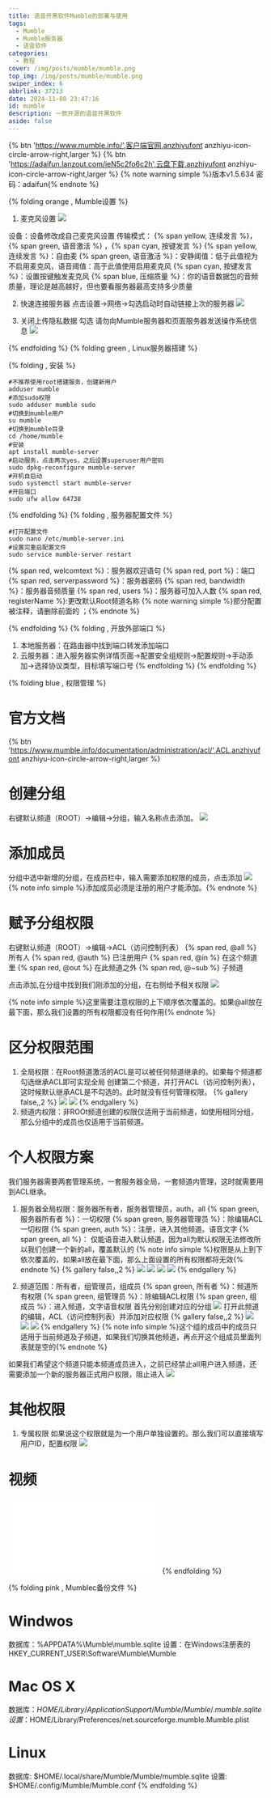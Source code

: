 ```yaml
---
title: 语音开黑软件Mumble的部署与使用
tags:
  - Mumble
  - Mumble服务器
  - 语音软件
categories:
  - 教程
cover: /img/posts/mumble/mumble.png
top_img: /img/posts/mumble/mumble.png
swiper_index: 6
abbrlink: 37213
date: 2024-11-08 23:47:16
id: mumble
description: 一款开源的语音开黑软件
aside: false
---
```

{% btn 'https://www.mumble.info/',客户端官网,anzhiyufont anzhiyu-icon-circle-arrow-right,larger %}
{% btn 'https://adaifun.lanzout.com/ieN5c2fo6c2h',云盘下载,anzhiyufont anzhiyu-icon-circle-arrow-right,larger %}
{% note warning simple %}版本v1.5.634 密码：adaifun{% endnote %}

{% folding orange  , Mumble设置 %}
1. 麦克风设置
![](/img/posts/mumble/yinpin.png)

设备：设备修改成自己麦克风设置
传输模式： {% span yellow, 连续发言 %}，{% span green, 语音激活 %} ，{% span cyan, 按键发言 %}
{% span yellow, 连续发言 %}：自由麦
{% span green, 语音激活 %}：安静阈值：低于此值视为不启用麦克风，语音阈值：高于此值使用启用麦克风
{% span cyan, 按键发言 %}：设置按键触发麦克风
{% span blue, 压缩质量 %}：你的语音数据包的音频质量，理论是越高越好，但也要看服务器最高支持多少质量


2. 快速连接服务器
点击设置->网络->勾选启动时自动链接上次的服务器
![](/img/posts/mumble/kuaisulianjie.png)

3. 关闭上传隐私数据
勾选 请勿向Mumble服务器和页面服务器发送操作系统信息
![](/img/posts/mumble/mumble15.png)

{% endfolding %}
{% folding green , Linux服务器搭建 %}

{% folding , 安装 %}
```
#不推荐使用root搭建服务，创建新用户
adduser mumble
#添加sudo权限
sudo adduser mumble sudo
#切换到mumble用户
su mumble
#切换到mumble目录
cd /home/mumble
#安装
apt install mumble-server
#启动服务，点击两次yes，之后设置superuser用户密码
sudo dpkg-reconfigure mumble-server
#开机自启动
sudo systemctl start mumble-server
#开启端口
sudo ufw allow 64738
```
{% endfolding %}
{% folding , 服务器配置文件 %}
```
#打开配置文件
sudo nano /etc/mumble-server.ini
#设置完重启配置文件
sudo service mumble-server restart
```
{% span red, welcomtext %}：服务器欢迎语句
{% span red, port %}：端口
{% span red, serverpassword %}：服务器密码
{% span red, bandwidth %}：服务器音频质量
{% span red, users %}：服务器可加入人数
{% span red, registerName %}:更改默认Root频道名称
{% note warning simple %}部分配置被注释，请删除前面的 ；{% endnote %}

{% endfolding %}
{% folding , 开放外部端口 %}
1. 本地服务器：在路由器中找到端口转发添加端口
2. 云服务器：进入服务器实例详情页面->配置安全组规则->配置规则->手动添加->选择协议类型，目标填写端口号
{% endfolding %}
{% endfolding %}

{% folding blue  , 权限管理 %}
# 官方文档
{% btn 'https://www.mumble.info/documentation/administration/acl/',ACL,anzhiyufont anzhiyu-icon-circle-arrow-right,larger %}
# 创建分组
右键默认频道（ROOT）->编辑->分组，输入名称点击添加。
![](/img/posts/mumble/mumble0.png)
# 添加成员
分组中选中新增的分组，在成员栏中，输入需要添加权限的成员，点击添加
![](/img/posts/mumble/mumble3.png)
{% note info simple %}添加成员必须是注册的用户才能添加。{% endnote %}

# 赋予分组权限
右键默认频道（ROOT）->编辑->ACL（访问控制列表）
{% span red, @all %}   所有人
{% span red, @auth %}  已注册用户
{% span red, @in %}    在这个频道里
{% span red, @out %}   在此频道之外
{% span red, @~sub %}  子频道 


点击添加,在分组中找到我们刚添加的分组，在右侧给予相关权限
![](/img/posts/mumble/mumble2.png)

{% note info simple %}这里需要注意权限的上下顺序依次覆盖的。如果@all放在最下面，那么我们设置的所有权限都没有任何作用{% endnote %}

# 区分权限范围
1. 全局权限：在Root频道激活的ACL是可以被任何频道继承的。如果每个频道都勾选继承ACL即可实现全局
创建第二个频道，并打开ACL（访问控制列表），这时候默认继承ACL是不勾选的。此时就没有任何管理权限。
{% gallery false,,2 %}
![](/img/posts/mumble/mumble5.png)
![](/img/posts/mumble/mumble6.png)
{% endgallery %}
2. 频道内权限：非ROOt频道创建的权限仅适用于当前频道，如使用相同分组，那么分组中的成员也仅适用于当前频道。


# 个人权限方案
我们服务器需要两套管理系统，一套服务器全局，一套频道内管理，这时就需要用到ACL继承。
1. 服务器全局权限：服务器所有者，服务器管理员，auth，all
{% span green, 服务器所有者 %}：一切权限
{% span green, 服务器管理员 %}：除编辑ACL一切权限 
{% span green, auth %}：注册，进入其他频道。语音文字
{% span green, all %}： 仅能语音进入默认频道，因为all为默认权限无法修改所以我们创建一个新的all，覆盖默认的
{% note info simple %}权限是从上到下依次覆盖的，如果all放在最下面，那么上面设置的所有权限都将无效{% endnote %}
{% gallery false,,2 %}
![](/img/posts/mumble/mumble8.png)
![](/img/posts/mumble/mumble13.png)
![](/img/posts/mumble/mumble6.png)
![](/img/posts/mumble/mumble7.png)
{% endgallery %}


2. 频道范围：所有者，组管理员，组成员
{% span green, 所有者 %}：频道所有权限 
{% span green, 组管理员 %}：除编辑ACL权限 
{% span green, 组成员 %}：进入频道，文字语音权限 
首先分别创建对应的分组
![](/img/posts/mumble/mumble1.png)
打开此频道的编辑，ACL（访问控制列表）并添加对应权限
{% gallery false,,2 %}
![](/img/posts/mumble/mumble9.png)
![](/img/posts/mumble/mumble10.png)
![](/img/posts/mumble/mumble11.png)
{% endgallery %}
{% note info simple %}这个组的成员中的成员只适用于当前频道及子频道，如果我们切换其他频道，再点开这个组成员里面列表就是空的{% endnote %}

如果我们希望这个频道只能本频道成员进入，之前已经禁止all用户进入频道，还需要添加一个新的服务器正式用户权限，阻止进入
![](/img/posts/mumble/mumble14.png)
# 其他权限
1. 专属权限
如果说这个权限就是为一个用户单独设置的。那么我们可以直接填写用户ID，配置权限
![](/img/posts/mumble/mumble12.png)
# 视频
<iframe class="bilibili" src="//player.bilibili.com/player.html?isOutside=true&aid=113545127855121&bvid=BV1RAzMYHEYh&cid=27014269396&p=1&autoplay=0" scrolling="no" border="0" frameborder="no" framespacing="0" allowfullscreen="true"> </iframe>
{% endfolding %}

{% folding pink  , Mumblec备份文件 %}
# Windwos
数据库：%APPDATA%\Mumble\mumble.sqlite
设置：在Windows注册表的HKEY_CURRENT_USER\Software\Mumble\Mumble
# Mac OS X
数据库：$HOME/Library/Application Support/Mumble/Mumble/.mumble.sqlite
设置：$HOME/Library/Preferences/net.sourceforge.mumble.Mumble.plist
# Linux
数据库: $HOME/.local/share/Mumble/Mumble/mumble.sqlite
设置: $HOME/.config/Mumble/Mumble.conf
{% endfolding %}
